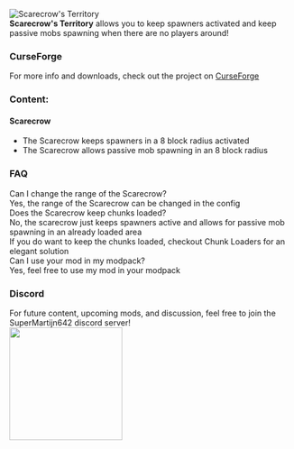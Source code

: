 ![Scarecrow's Territory](https://i.ibb.co/thH1bpZ/Banner-small-small.png)  
**Scarecrow's Territory** allows you to keep spawners activated and keep passive mobs spawning when there are no players around!

### CurseForge
For more info and downloads, check out the project on [CurseForge](https://www.curseforge.com/minecraft/mc-mods/scarecrows-territory)

### Content:

#### Scarecrow
- The Scarecrow keeps spawners in a 8 block radius activated
- The Scarecrow allows passive mob spawning in an 8 block radius

### FAQ
Can I change the range of the Scarecrow?   
Yes, the range of the Scarecrow can be changed in the config   
Does the Scarecrow keep chunks loaded?   
No, the scarecrow just keeps spawners active and allows for passive mob spawning in an already loaded area   
If you do want to keep the chunks loaded, checkout Chunk Loaders for an elegant solution   
Can I use your mod in my modpack?   
Yes, feel free to use my mod in your modpack

### Discord
For future content, upcoming mods, and discussion, feel free to join the SuperMartijn642 discord server!  
[<img width='200' src='https://snrclan.com/wp-content/uploads/2020/02/join-discord-png-13.png'>](https://discord.gg/QEbGyUYB2e)
